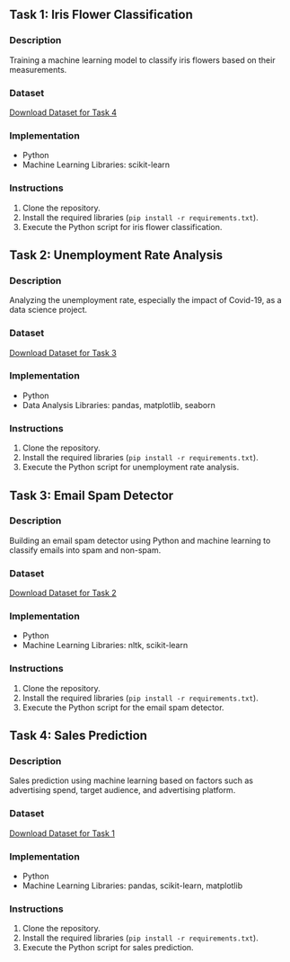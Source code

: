 
## Task 1: Iris Flower Classification

### Description
Training a machine learning model to classify iris flowers based on their measurements.

### Dataset
[Download Dataset for Task 4](link_to_dataset_for_task_4)

### Implementation
- Python
- Machine Learning Libraries: scikit-learn

### Instructions
1. Clone the repository.
2. Install the required libraries (`pip install -r requirements.txt`).
3. Execute the Python script for iris flower classification.





## Task 2: Unemployment Rate Analysis

### Description
Analyzing the unemployment rate, especially the impact of Covid-19, as a data science project.

### Dataset
[Download Dataset for Task 3](link_to_dataset_for_task_3)

### Implementation
- Python
- Data Analysis Libraries: pandas, matplotlib, seaborn

### Instructions
1. Clone the repository.
2. Install the required libraries (`pip install -r requirements.txt`).
3. Execute the Python script for unemployment rate analysis.






## Task 3: Email Spam Detector

### Description
Building an email spam detector using Python and machine learning to classify emails into spam and non-spam.

### Dataset
[Download Dataset for Task 2](link_to_dataset_for_task_2)

### Implementation
- Python
- Machine Learning Libraries: nltk, scikit-learn

### Instructions
1. Clone the repository.
2. Install the required libraries (`pip install -r requirements.txt`).
3. Execute the Python script for the email spam detector.






## Task 4: Sales Prediction

### Description
Sales prediction using machine learning based on factors such as advertising spend, target audience, and advertising platform.

### Dataset
[Download Dataset for Task 1](link_to_dataset_for_task_1)

### Implementation
- Python
- Machine Learning Libraries: pandas, scikit-learn, matplotlib

### Instructions
1. Clone the repository.
2. Install the required libraries (`pip install -r requirements.txt`).
3. Execute the Python script for sales prediction.


